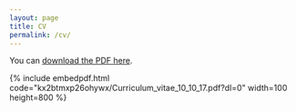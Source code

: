 ```yaml
---
layout: page
title: CV
permalink: /cv/
---
```


You can [download the PDF here](https://www.dropbox.com/s/kx2btmxp26ohywx/Curriculum_vitae_10_10_17.pdf?dl=0).

{% include embedpdf.html code="kx2btmxp26ohywx/Curriculum_vitae_10_10_17.pdf?dl=0" width=100 height=800 %}
